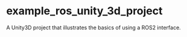# example_ros_unity_3d_project
A Unity3D project that illustrates the basics of using a ROS2 interface.
